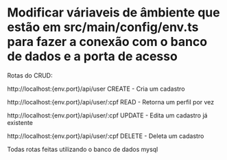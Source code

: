 # Modificar váriaveis de âmbiente que estão em src/main/config/env.ts para fazer a conexão com o banco de dados e a porta de acesso

Rotas do CRUD:

http://localhost:{env.port}/api/user CREATE - Cria um cadastro

http://localhost:{env.port}/api/user/:cpf READ - Retorna um perfil por vez

http://localhost:{env.port}/api/user/:cpf UPDATE - Edita um cadastro já existente

http://localhost:{env.port}/api/user/:cpf DELETE - Deleta um cadastro

Todas rotas feitas utilizando o banco de dados mysql
